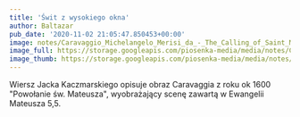 ```yaml
---
title: 'Świt z wysokiego okna'
author: Baltazar
pub_date: '2020-11-02 21:05:47.850453+00:00'
image: notes/Caravaggio_Michelangelo_Merisi_da_-_The_Calling_of_Saint_Matthew_-_1599-1600_hi_res.jpg
image_full: https://storage.googleapis.com/piosenka-media/media/notes/Caravaggio_Michelangelo_Merisi_da_-_The_Calling_of_Saint_Matthew_-_1599-1600_hi_res.jpg
image_thumb: https://storage.googleapis.com/piosenka-media/media/notes/Caravaggio_Michelangelo_Merisi_da_-_The_Calling_of_Saint_Matthew_-_1599-1600_hi_res.jpg.0x300_q85_upscale.jpg
---
```


Wiersz Jacka Kaczmarskiego opisuje obraz Caravaggia z roku ok 1600 "Powołanie św. Mateusza", wyobrażający scenę zawartą w Ewangelii Mateusza 5,5.